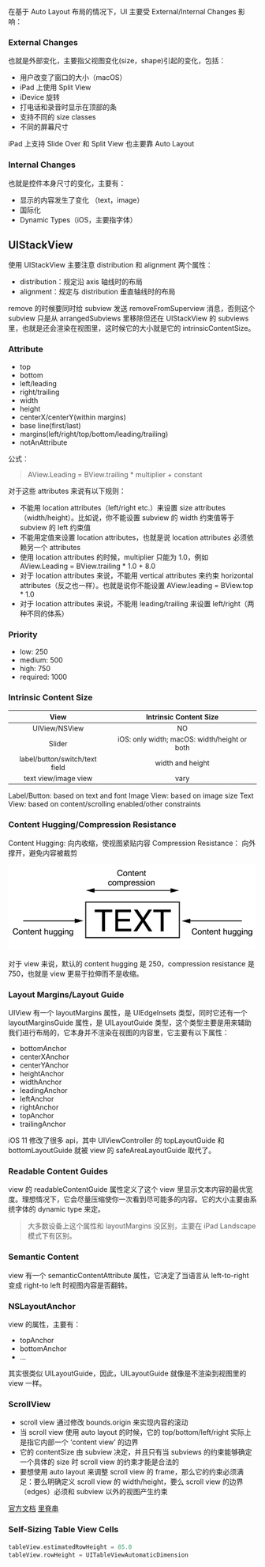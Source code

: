 在基于 Auto Layout 布局的情况下，UI 主要受 External/Internal Changes 影响：

### External Changes

也就是外部变化，主要指父视图变化(size，shape)引起的变化，包括：

* 用户改变了窗口的大小（macOS）
* iPad 上使用 Split View
* iDevice 旋转
* 打电话和录音时显示在顶部的条
* 支持不同的 size classes
* 不同的屏幕尺寸

iPad 上支持 Slide Over 和 Split View 也主要靠 Auto Layout

### Internal Changes

也就是控件本身尺寸的变化，主要有：

* 显示的内容发生了变化 （text，image）
* 国际化
* Dynamic Types（iOS，主要指字体）

## UIStackView 

使用 UIStackView 主要注意 distribution 和 alignment 两个属性：

* distribution：规定沿 axis 轴线时的布局
* alignment：规定与 distribution 垂直轴线时的布局

remove 的时候要同时给 subview 发送 removeFromSuperview 消息，否则这个 subview 只是从 arrangedSubviews 里移除但还在 UIStackView 的 subviews 里，也就是还会渲染在视图里，这时候它的大小就是它的 intrinsicContentSize。

### Attribute

* top
* bottom
* left/leading
* right/trailing
* width
* height
* centerX/centerY(within margins)
* base line(first/last)
* margins(left/right/top/bottom/leading/trailing)
* notAnAttribute

公式：
> AView.Leading = BView.trailing * multiplier + constant

对于这些 attributes 来说有以下规则：

* 不能用 location attributes（left/right etc.）来设置 size attributes（width/height）。比如说，你不能设置 subview 的 width 约束值等于 subview 的 left 约束值
* 不能用定值来设置 location attributes，也就是说 location attributes 必须依赖另一个 attributes
* 使用 location attributes 的时候，multiplier 只能为 1.0，例如 AView.Leading = BView.trailing * 1.0 + 8.0
* 对于 location attributes 来说，不能用 vertical attributes 来约束 horizontal attributes（反之也一样）。也就是说你不能设置 AView.leading = BView.top * 1.0
* 对于 location attributes 来说，不能用 leading/trailing 来设置 left/right（两种不同的体系）

### Priority

* low: 250
* medium: 500
* high: 750
* required: 1000

### Intrinsic Content Size

| View | Intrinsic Content Size |
| :-: | :-: |
| UIView/NSView | NO |
| Slider | iOS: only width; macOS: width/height or both |
| label/button/switch/text field | width and height |
| text view/image view | vary |


Label/Button: based on text and font
Image View: based on image size
Text View: based on content/scrolling enabled/other constraints

### Content Hugging/Compression Resistance

Content Hugging: 向内收缩，使视图紧贴内容
Compression Resistance： 向外撑开，避免内容被裁剪

![](/images/intrinsic_content_size_2x.png)

对于 view 来说，默认的 content hugging 是 250，compression resistance 是 750，也就是 view 更易于拉伸而不是收缩。

### Layout Margins/Layout Guide

UIView 有一个 layoutMargins 属性，是 UIEdgeInsets 类型，同时它还有一个 layoutMarginsGuide 属性，是 UILayoutGuide 类型，这个类型主要是用来辅助我们进行布局的，它本身并不渲染在视图的内容里，它主要有以下属性：

* bottomAnchor
* centerXAnchor
* centerYAnchor
* heightAnchor
* widthAnchor
* leadingAnchor
* leftAnchor
* rightAnchor
* topAnchor
* trailingAnchor

iOS 11 修改了很多 api，其中 UIViewController 的 topLayoutGuide 和 bottomLayoutGuide 就被 view 的 safeAreaLayoutGuide 取代了。

### Readable Content Guides

view 的 readableContentGuide 属性定义了这个 view 里显示文本内容的最优宽度。理想情况下，它会尽量压缩使你一次看到尽可能多的内容。它的大小主要由系统字体的 dynamic type 来定。

> 大多数设备上这个属性和 layoutMargins 没区别，主要在 iPad Landscape 模式下有区别。

### Semantic Content

view 有一个 semanticContentAttribute 属性，它决定了当语言从 left-to-right 变成 right-to left 时视图内容是否翻转。

### NSLayoutAnchor

view 的属性，主要有：

* topAnchor
* bottomAnchor
* ...

其实很类似 UILayoutGuide，因此，UILayoutGuide 就像是不渲染到视图里的 view 一样。

### ScrollView

* scroll view 通过修改 bounds.origin 来实现内容的滚动
* 当 scroll view 使用 auto layout 的时候，它的 top/bottom/left/right 实际上是指它内部一个 ‘content view’ 的边界
* 它的 contentSize 由 subview 决定，并且只有当 subviews 的约束能够确定一个具体的 size 时 scroll view 的约束才能是合法的
* 要想使用 auto layout 来调整 scroll view 的 frame，那么它的约束必须满足：要么明确定义 scroll view 的 width/height，要么 scroll view 的边界（edges）必须和 subview 以外的视图产生约束

[官方文档](https://developer.apple.com/library/content/technotes/tn2154/_index.html)
[里脊串](http://adad184.com/2015/12/01/scrollview-under-autolayout/)

### Self-Sizing Table View Cells

```swift
tableView.estimatedRowHeight = 85.0
tableView.rowHeight = UITableViewAutomaticDimension
```


